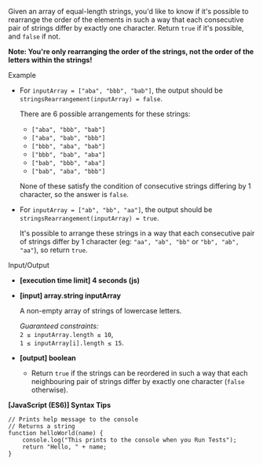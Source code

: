 Given an array of equal-length strings, you'd like to know if it's possible to
rearrange the order of the elements in such a way that each consecutive pair of
strings differ by exactly one character. Return `true` if it's possible, and
`false` if not.

**Note: You're only rearranging the order of the strings, not the order of the
letters within the strings!**

Example

- For `inputArray = ["aba", "bbb", "bab"]`, the output should be  
  `stringsRearrangement(inputArray) = false`.

  There are 6 possible arrangements for these strings:

  - `["aba", "bbb", "bab"]`
  - `["aba", "bab", "bbb"]`
  - `["bbb", "aba", "bab"]`
  - `["bbb", "bab", "aba"]`
  - `["bab", "bbb", "aba"]`
  - `["bab", "aba", "bbb"]`

  None of these satisfy the condition of consecutive strings differing by 1
  character, so the answer is `false`.

- For `inputArray = ["ab", "bb", "aa"]`, the output should be  
  `stringsRearrangement(inputArray) = true`.

  It's possible to arrange these strings in a way that each consecutive pair of
  strings differ by 1 character (eg: `"aa", "ab", "bb"` or `"bb", "ab", "aa"`),
  so return `true`.

Input/Output

- **\[execution time limit\] 4 seconds (js)**

- **\[input\] array.string inputArray**

  A non-empty array of strings of lowercase letters.

  _Guaranteed constraints:_  
  `2 ≤ inputArray.length ≤ 10`,  
  `1 ≤ inputArray[i].length ≤ 15`.

- **\[output\] boolean**

  - Return `true` if the strings can be reordered in such a way that each
    neighbouring pair of strings differ by exactly one character (`false`
    otherwise).

**\[JavaScript (ES6)\] Syntax Tips**

    // Prints help message to the console
    // Returns a string
    function helloWorld(name) {
        console.log("This prints to the console when you Run Tests");
        return "Hello, " + name;
    }

